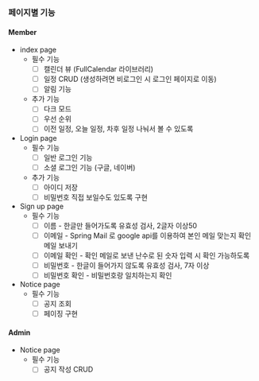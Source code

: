 ### 페이지별 기능

#### Member

- index page
	- 필수 기능
		- [ ] 캘린더 뷰 (FullCalendar 라이브러리)
		- [ ] 일정 CRUD (생성하려면 비로그인 시 로그인 페이지로 이동)
		- [ ] 알림 기능
	- 추가 기능
		- [ ] 다크 모드
		- [ ] 우선 순위
		- [ ] 이전 일정, 오늘 일정, 차후 일정 나눠서 볼 수 있도록

- Login page
	- 필수 기능
		- [ ] 일반 로그인 기능
		- [ ] 소셜 로그인 기능 (구글, 네이버)
	- 추가 기능
		- [ ]  아이디 저장
		- [ ]  비밀번호 직접 보일수도 있도록 구현

- Sign up page
	- 필수 기능
		- [ ]  이름 - 한글만 들어가도록 유효성 검사, 2글자 이상50
		- [ ]  이메일 - Spring Mail 로 google api를 이용하여 본인 메일 맞는지 확인 메일 보내기
		- [ ]  이메일 확인 - 확인 메일로 보낸 난수로 된 숫자 입력 시 확인 가능하도록
		- [ ]  비밀번호 - 한글이 들어가지 않도록 유효성 검사, 7자 이상
		- [ ]  비밀번호 확인 - 비밀번호랑 일치하는지 확인

- Notice page
	- 필수 기능
		- [ ]  공지 조회
		- [ ]  페이징 구현

#### Admin

- Notice page
	- 필수 기능
		- [ ]  공지 작성 CRUD 